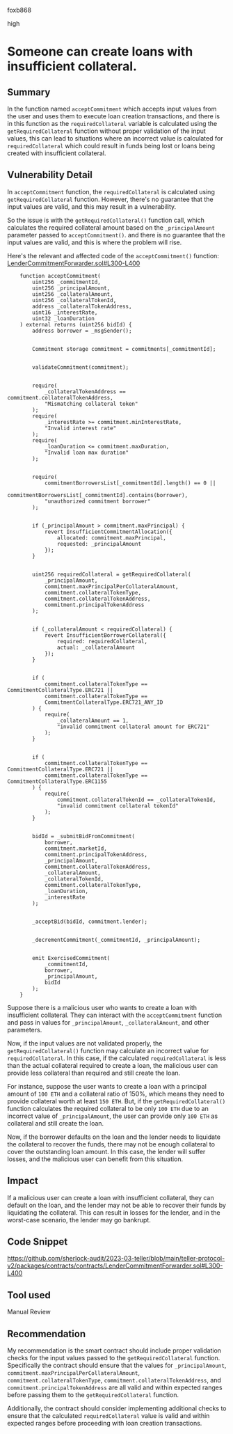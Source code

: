 foxb868

high

# Someone can create loans with insufficient collateral.

## Summary
In the function named `acceptCommitment` which accepts input values from the user and uses them to execute loan creation transactions, and there is in this function as the `requiredCollateral` variable is calculated using the `getRequiredCollateral` function without proper validation of the input values, this can lead to situations where an incorrect value is calculated for `requiredCollateral` which could result in funds being lost or loans being created with insufficient collateral.

## Vulnerability Detail
In `acceptCommitment` function, the `requiredCollateral` is calculated using `getRequiredCollateral` function. However, there's no guarantee that the input values are valid, and this may result in a vulnerability.

So the issue is with the `getRequiredCollateral()` function call, which calculates the required collateral amount based on the `_principalAmount` parameter passed to `acceptCommitment()`. and there is no guarantee that the input values are valid, and this is where the problem will rise.

Here's the relevant and affected code of the `acceptCommitment()` function: [LenderCommitmentForwarder.sol#L300-L400](https://github.com/sherlock-audit/2023-03-teller/blob/main/teller-protocol-v2/packages/contracts/contracts/LenderCommitmentForwarder.sol#L300-L400)

```solidity
    function acceptCommitment(
        uint256 _commitmentId,
        uint256 _principalAmount,
        uint256 _collateralAmount,
        uint256 _collateralTokenId,
        address _collateralTokenAddress,
        uint16 _interestRate,
        uint32 _loanDuration
    ) external returns (uint256 bidId) {
        address borrower = _msgSender();


        Commitment storage commitment = commitments[_commitmentId];


        validateCommitment(commitment);


        require(
            _collateralTokenAddress == commitment.collateralTokenAddress,
            "Mismatching collateral token"
        );
        require(
            _interestRate >= commitment.minInterestRate,
            "Invalid interest rate"
        );
        require(
            _loanDuration <= commitment.maxDuration,
            "Invalid loan max duration"
        );


        require(
            commitmentBorrowersList[_commitmentId].length() == 0 ||
                commitmentBorrowersList[_commitmentId].contains(borrower),
            "unauthorized commitment borrower"
        );


        if (_principalAmount > commitment.maxPrincipal) {
            revert InsufficientCommitmentAllocation({
                allocated: commitment.maxPrincipal,
                requested: _principalAmount
            });
        }


        uint256 requiredCollateral = getRequiredCollateral(
            _principalAmount,
            commitment.maxPrincipalPerCollateralAmount,
            commitment.collateralTokenType,
            commitment.collateralTokenAddress,
            commitment.principalTokenAddress
        );


        if (_collateralAmount < requiredCollateral) {
            revert InsufficientBorrowerCollateral({
                required: requiredCollateral,
                actual: _collateralAmount
            });
        }


        if (
            commitment.collateralTokenType == CommitmentCollateralType.ERC721 ||
            commitment.collateralTokenType ==
            CommitmentCollateralType.ERC721_ANY_ID
        ) {
            require(
                _collateralAmount == 1,
                "invalid commitment collateral amount for ERC721"
            );
        }


        if (
            commitment.collateralTokenType == CommitmentCollateralType.ERC721 ||
            commitment.collateralTokenType == CommitmentCollateralType.ERC1155
        ) {
            require(
                commitment.collateralTokenId == _collateralTokenId,
                "invalid commitment collateral tokenId"
            );
        }


        bidId = _submitBidFromCommitment(
            borrower,
            commitment.marketId,
            commitment.principalTokenAddress,
            _principalAmount,
            commitment.collateralTokenAddress,
            _collateralAmount,
            _collateralTokenId,
            commitment.collateralTokenType,
            _loanDuration,
            _interestRate
        );


        _acceptBid(bidId, commitment.lender);


        _decrementCommitment(_commitmentId, _principalAmount);


        emit ExercisedCommitment(
            _commitmentId,
            borrower,
            _principalAmount,
            bidId
        );
    }
```
Suppose there is a malicious user who wants to create a loan with insufficient collateral. They can interact with the `acceptCommitment` function and pass in values for `_principalAmount`, `_collateralAmount`, and other parameters.

Now, if the input values are not validated properly, the `getRequiredCollateral()` function may calculate an incorrect value for `requiredCollateral`. In this case, if the calculated `requiredCollateral` is less than the actual collateral required to create a loan, the malicious user can provide less collateral than required and still create the loan.

For instance, suppose the user wants to create a loan with a principal amount of `100 ETH` and a collateral ratio of 150%, which means they need to provide collateral worth at least `150 ETH`. But, if the `getRequiredCollateral()` function calculates the required collateral to be only `100 ETH` due to an incorrect value of `_principalAmount`, the user can provide only `100 ETH` as collateral and still create the loan.

Now, if the borrower defaults on the loan and the lender needs to liquidate the collateral to recover the funds, there may not be enough collateral to cover the outstanding loan amount. In this case, the lender will suffer losses, and the malicious user can benefit from this situation.

## Impact
If a malicious user can create a loan with insufficient collateral, they can default on the loan, and the lender may not be able to recover their funds by liquidating the collateral. This can result in losses for the lender, and in the worst-case scenario, the lender may go bankrupt.

## Code Snippet
https://github.com/sherlock-audit/2023-03-teller/blob/main/teller-protocol-v2/packages/contracts/contracts/LenderCommitmentForwarder.sol#L300-L400

## Tool used

Manual Review

## Recommendation
My recommendation is the smart contract should include proper validation checks for the input values passed to the `getRequiredCollateral` function.
Specifically the contract should ensure that the values for `_principalAmount`, `commitment.maxPrincipalPerCollateralAmount`, `commitment.collateralTokenType`, `commitment.collateralTokenAddress`, and `commitment.principalTokenAddress` are all valid and within expected ranges before passing them to the `getRequiredCollateral` function.

Additionally, the contract should consider implementing additional checks to ensure that the calculated `requiredCollateral` value is valid and within expected ranges before proceeding with loan creation transactions.
